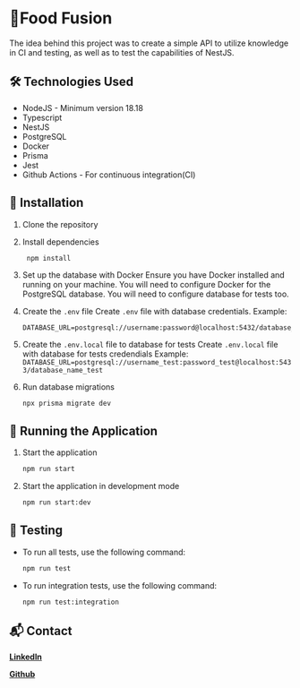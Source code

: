 # 🍲Food Fusion
The idea behind this project was to create a simple API to utilize knowledge in CI and testing, as well as to test the capabilities of NestJS.

## 🛠️ Technologies Used
- NodeJS - Minimum version 18.18
- Typescript
- NestJS
- PostgreSQL
- Docker
- Prisma
- Jest
- Github Actions - For continuous integration(CI)


## 🚀 Installation
1. Clone the repository

2. Install dependencies
   ```bash
    npm install
   ```

3. Set up the database with Docker
    Ensure you have Docker installed and running on your machine. You will need to configure Docker for the PostgreSQL database. You will need to configure database for tests too.

4. Create the `.env` file
   Create `.env` file with database credentials. Example:
    ```
    DATABASE_URL=postgresql://username:password@localhost:5432/database_name     
    ```
5. Create the `.env.local` file to database for  tests
    Create `.env.local` file with database for tests credendials
    Example:
        ```
        DATABASE_URL=postgresql://username_test:password_test@localhost:5433/database_name_test     
        ```

6. Run database migrations
    ```
    npx prisma migrate dev
    ```


## 🎯 Running the Application
1. Start the application
    ```bash
    npm run start
    ```
2. Start the application in development mode
    ```bash
    npm run start:dev
    ```

## 🧪 Testing
- To run all tests, use the following command:
    ```bash
    npm run test
    ```

- To run integration tests, use the following command:
    ```bash
    npm run test:integration
    ```

## 📬 Contact
**[LinkedIn](https://www.linkedin.com/in/guilhermenied01/)**

**[Github](https://github.com/GuilhermeNied)**
